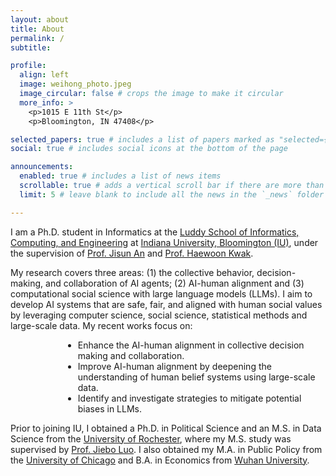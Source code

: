 ```yaml
---
layout: about
title: About
permalink: /
subtitle: 

profile:
  align: left
  image: weihong_photo.jpeg
  image_circular: false # crops the image to make it circular
  more_info: >
    <p>1015 E 11th St</p>
    <p>Bloomington, IN 47408</p>

selected_papers: true # includes a list of papers marked as "selected={true}"
social: true # includes social icons at the bottom of the page

announcements:
  enabled: true # includes a list of news items
  scrollable: true # adds a vertical scroll bar if there are more than 3 news items
  limit: 5 # leave blank to include all the news in the `_news` folder

---
```



I am a Ph.D. student in Informatics at the [Luddy School of Informatics, Computing, and Engineering](https://luddy.indiana.edu/about/index.html) at [Indiana University, Bloomington (IU)](https://www.iu.edu/index.html), under the supervision of [Prof. Jisun An](https://jisun.me/) and [Prof. Haewoon Kwak](https://haewoon.github.io/). 

My research covers three areas: (1) the collective behavior, decision-making, and collaboration of AI agents; (2) AI-human alignment and (3) computational social science with large language models (LLMs). I aim to develop AI systems that are safe, fair, and aligned with human social values by leveraging computer science, social science, statistical methods and large-scale data. My recent works focus on:

<div style="padding-left: 6em;">
<ul>
  <li>Enhance the AI-human alignment in collective decision making and collaboration.</li>
  <li>Improve AI-human alignment by deepening the understanding of human belief systems using large-scale data.</li>
  <li>Identify and investigate strategies to mitigate potential biases in LLMs.</li>
</ul>
</div>


Prior to joining IU, I obtained a Ph.D. in Political Science and an M.S. in Data Science from the [University of Rochester](https://www.rochester.edu/), where my M.S. study was supervised by [Prof. Jiebo Luo](https://www.cs.rochester.edu/u/jluo/). I also obtained my M.A. in Public Policy from the [University of Chicago](https://harris.uchicago.edu/) and B.A. in Economics from [Wuhan University](https://www.whu.edu.cn/).